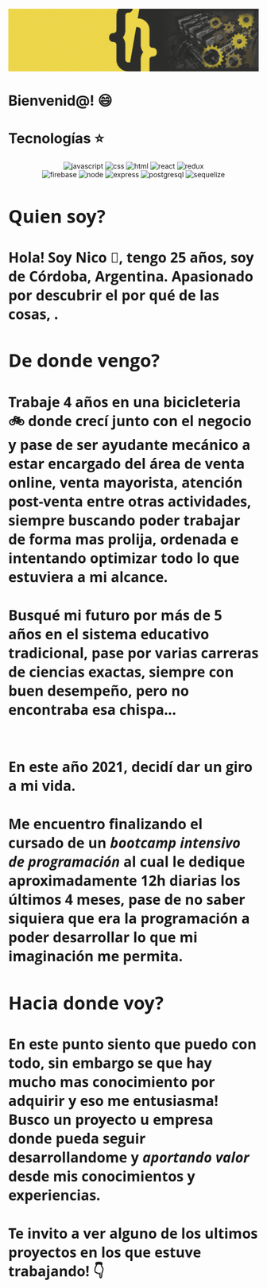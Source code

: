 ![Nico Constantin , Full Stack Developer](https://github.com/NicoConstantin/NicoConstantin/blob/master/Assets/header.gif)

# Bienvenid@! :smile:


# Tecnologías :star:
<div  style="text-align:center">
<img  class=img width=10% alt=javascript src=https://i.ibb.co/vxZcqxs/Dise-o-sin-t-tulo-9.png />
<img  class=img width=10% alt=css src=https://i.ibb.co/7khWBK8/Dise-o-sin-t-tulo-8.png />
<img  class=img width=10% alt=html src=https://i.ibb.co/B2CJCXx/Dise-o-sin-t-tulo-4.png />
<img  class=img width=10% alt=react src=https://i.ibb.co/gyYwYcY/Dise-o-sin-t-tulo-2.png />
<img  class=img width=10% alt=redux src=https://i.ibb.co/8NJnYHX/Dise-o-sin-t-tulo-7.png />
</div>
<div  style="text-align:center">
<img  class=img width=10% alt=firebase src=https://i.ibb.co/DpY24j2/Dise-o-sin-t-tulo-1.png />
<img  class=img width=10% alt=node src=https://i.ibb.co/9Wxdzmf/Dise-o-sin-t-tulo-6.png />
<img  class=img width=10% alt=express src=https://i.ibb.co/Lg8mKWG/Dise-o-sin-t-tulo-10.png />
<img  class=img width=10% alt=postgresql src=https://i.ibb.co/PMg8Btn/Dise-o-sin-t-tulo-3.png />
<img  class=img width=10% alt=sequelize src=https://i.ibb.co/NY9Qn2Q/Dise-o-sin-t-tulo-5.png />
</div>

<div style="font-family:open sans; font-size:1.5rem">

## Quien soy?
### **Hola!** Soy Nico :wave:, tengo 25 años, soy de Córdoba, Argentina. Apasionado por descubrir el por qué de las cosas, .

## De donde vengo?
### Trabaje 4 años en una bicicleteria :bike: donde crecí junto con el negocio y pase de ser ayudante mecánico a estar encargado del área de venta online, venta mayorista, atención post-venta entre otras actividades, siempre buscando poder trabajar de forma mas prolija, ordenada e intentando optimizar todo lo que estuviera a mi alcance.<br>
### Busqué mi futuro por más de 5 años en el sistema educativo tradicional, pase por varias carreras de ciencias exactas, siempre con buen desempeño, pero no encontraba esa chispa...<br><br>
### En este año 2021, decidí dar un giro a mi vida.<br>
### Me encuentro finalizando el cursado de un ***bootcamp intensivo de programación*** al cual le dedique aproximadamente 12h diarias los últimos 4 meses, pase de no saber siquiera que era la programación a poder desarrollar lo que mi imaginación me permita.

## Hacia donde voy?
### En este punto siento que puedo con todo, sin embargo se que hay mucho mas conocimiento por adquirir y eso me entusiasma! Busco un proyecto u empresa donde pueda seguir desarrollandome y *aportando valor* desde mis conocimientos y experiencias.<br>
### Te invito a ver alguno de los ultimos proyectos en los que estuve trabajando!  :point_down:

</div>